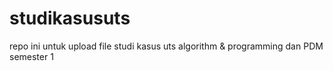 # studikasusuts
repo ini untuk upload file studi kasus uts algorithm &amp; programming  dan PDM semester 1
